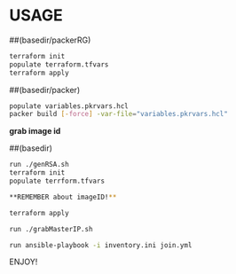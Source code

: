 # USAGE

##(basedir/packerRG)
```sh
terraform init
populate terraform.tfvars
terraform apply
```

##(basedir/packer)
```sh
populate variables.pkrvars.hcl
packer build [-force] -var-file="variables.pkrvars.hcl"
```

**grab image id**

##(basedir)
```sh
run ./genRSA.sh
terraform init
populate terrform.tfvars 

**REMEMBER about imageID!** 

terraform apply

run ./grabMasterIP.sh

run ansible-playbook -i inventory.ini join.yml
```
ENJOY!

